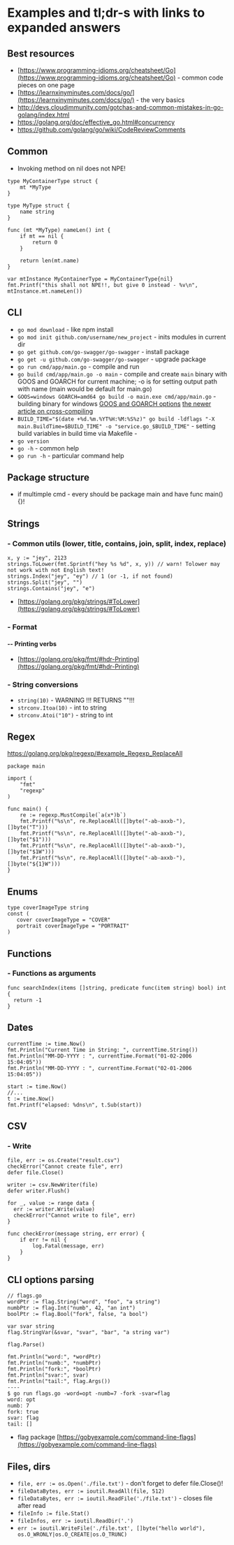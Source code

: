 # Examples and tl;dr-s with links to expanded answers

## Best resources
- [https://www.programming-idioms.org/cheatsheet/Go](https://www.programming-idioms.org/cheatsheet/Go) - common code pieces on one page
- [https://learnxinyminutes.com/docs/go/](https://learnxinyminutes.com/docs/go/) - the very basics
- http://devs.cloudimmunity.com/gotchas-and-common-mistakes-in-go-golang/index.html
- https://golang.org/doc/effective_go.html#concurrency
- https://github.com/golang/go/wiki/CodeReviewComments

## Common
- Invoking method on nil does not NPE!
```
type MyContainerType struct {
	mt *MyType
}

type MyType struct {
	name string
}

func (mt *MyType) nameLen() int {
	if mt == nil {
		return 0
	}

	return len(mt.name)
}

var mtInstance MyContainerType = MyContainerType{nil}
fmt.Printf("this shall not NPE!!, but give 0 instead - %v\n", mtInstance.mt.nameLen())
```

## CLI
- `go mod download` - like npm install
- `go mod init github.com/username/new_project` - inits modules in current dir
- `go get github.com/go-swagger/go-swagger` - install package
- `go get -u github.com/go-swagger/go-swagger` - upgrade package
- `go run cmd/app/main.go` - compile and run
- `go build cmd/app/main.go -o main` - compile and create `main` binary with GOOS and GOARCH for current machine; -o is for setting output path with name (main would be default for main.go)
- `GOOS=windows GOARCH=amd64 go build -o main.exe cmd/app/main.go` - building binary for windows [GOOS and GOARCH options](https://www.digitalocean.com/community/tutorials/how-to-build-go-executables-for-multiple-platforms-on-ubuntu-16-04#step-4-%E2%80%94-building-executables-for-different-architectures) [the newer article on cross-compiling](https://www.digitalocean.com/community/tutorials/building-go-applications-for-different-operating-systems-and-architectures)
- `BUILD_TIME="$(date +%d.%m.%YT%H:%M:%S%z)" go build -ldflags "-X main.BuildTime=$BUILD_TIME" -o "service.go_$BUILD_TIME"` - setting build variables in build time via Makefile - [](https://stackoverflow.com/questions/11354518/application-auto-build-versioning/39378759#39378759)
- `go version`
- `go -h` - common help
- `go run -h` - particular command help

## Package structure
- if multimple cmd - every should be package main and have func main(){}!

## Strings
### - Common utils (lower, title, contains, join, split, index, replace)
```
x, y := "jey", 2123
strings.ToLower(fmt.Sprintf("hey %s %d", x, y)) // warn! Tolower may not work with not English text!
strings.Index("jey", "ey") // 1 (or -1, if not found)
strings.Split("jey", "")
strings.Contains("jey", "e")
```
- [https://golang.org/pkg/strings/#ToLower](https://golang.org/pkg/strings/#ToLower)
### - Format
#### -- Printing verbs
- [https://golang.org/pkg/fmt/#hdr-Printing](https://golang.org/pkg/fmt/#hdr-Printing)
### - String conversions
- `string(10)` - WARNING !!! RETURNS ""!!!
- `strconv.Itoa(10)` - int to string
- `strconv.Atoi("10")` - string to int

## Regex
https://golang.org/pkg/regexp/#example_Regexp_ReplaceAll
```
package main

import (
	"fmt"
	"regexp"
)

func main() {
	re := regexp.MustCompile(`a(x*)b`)
	fmt.Printf("%s\n", re.ReplaceAll([]byte("-ab-axxb-"), []byte("T")))
	fmt.Printf("%s\n", re.ReplaceAll([]byte("-ab-axxb-"), []byte("$1")))
	fmt.Printf("%s\n", re.ReplaceAll([]byte("-ab-axxb-"), []byte("$1W")))
	fmt.Printf("%s\n", re.ReplaceAll([]byte("-ab-axxb-"), []byte("${1}W")))
}
```

## Enums
```
type coverImageType string
const (
   cover coverImageType = "COVER"
   portrait coverImageType = "PORTRAIT"
)
```

## Functions
### - Functions as arguments
```
func searchIndex(items []string, predicate func(item string) bool) int {
  return -1
}
```

## Dates

```
currentTime := time.Now()
fmt.Println("Current Time in String: ", currentTime.String())
fmt.Println("MM-DD-YYYY : ", currentTime.Format("01-02-2006 15:04:05"))
fmt.Println("MM-DD-YYYY : ", currentTime.Format("02-01-2006 15:04:05"))

start := time.Now()
//...
t := time.Now()
fmt.Printf("elapsed: %dns\n", t.Sub(start))
```

## CSV
### - Write
```
file, err := os.Create("result.csv")
checkError("Cannot create file", err)
defer file.Close()

writer := csv.NewWriter(file)
defer writer.Flush()

for _, value := range data {
  err := writer.Write(value)
  checkError("Cannot write to file", err)
}

func checkError(message string, err error) {
    if err != nil {
        log.Fatal(message, err)
    }
}
```

## CLI options parsing

```
// flags.go
wordPtr := flag.String("word", "foo", "a string")
numbPtr := flag.Int("numb", 42, "an int")
boolPtr := flag.Bool("fork", false, "a bool")

var svar string
flag.StringVar(&svar, "svar", "bar", "a string var")

flag.Parse()

fmt.Println("word:", *wordPtr)
fmt.Println("numb:", *numbPtr)
fmt.Println("fork:", *boolPtr)
fmt.Println("svar:", svar)
fmt.Println("tail:", flag.Args())
----
$ go run flags.go -word=opt -numb=7 -fork -svar=flag
word: opt
numb: 7
fork: true
svar: flag
tail: []
```
- flag package [https://gobyexample.com/command-line-flags](https://gobyexample.com/command-line-flags)

## Files, dirs
- `file, err := os.Open('./file.txt')` - don't forget to defer file.Close()!
- `fileDataBytes, err := ioutil.ReadAll(file, 512)`
- `fileDataBytes, err := ioutil.ReadFile('./file.txt')` - closes file after read
- `fileInfo := file.Stat()`
- `fileInfos, err := ioutil.ReadDir('.')`
- `err := ioutil.WriteFile('./file.txt', []byte("hello world"), os.O_WRONLY|os.O_CREATE|os.O_TRUNC)`

